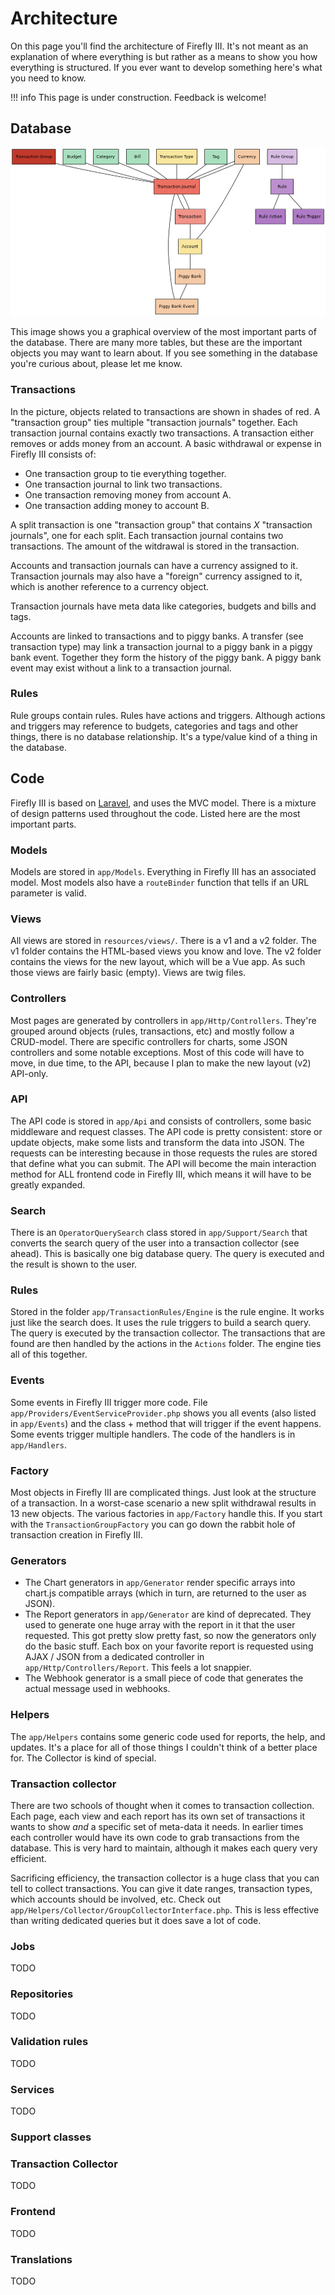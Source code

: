 # Architecture

On this page you'll find the architecture of Firefly III. It's not meant as an explanation of where everything is but rather as a means to show you how everything is structured. If you ever want to develop something here's what you need to know.

!!! info
    This page is under construction. Feedback is welcome!

## Database

![Basic database structure](images/database.png)

This image shows you a graphical overview of the most important parts of the database. There are many more tables, but these are the important objects you may want to learn about. If you see something in the database you're curious about, please let me know.

### Transactions

In the picture, objects related to transactions are shown in shades of red. A "transaction group" ties multiple "transaction journals" together. Each transaction journal contains exactly two transactions. A transaction either removes or adds money from an account. A basic withdrawal or expense in Firefly III consists of: 

- One transaction group to tie everything together.
- One transaction journal to link two transactions.
- One transaction removing money from account A.
- One transaction adding money to account B.

A split transaction is one "transaction group" that contains *X* "transaction journals", one for each split. Each transaction journal contains two transactions. The amount of the witdrawal is stored in the transaction.

Accounts and transaction journals can have a currency assigned to it. Transaction journals may also have a "foreign" currency assigned to it, which is another reference to a currency object.

Transaction journals have meta data like categories, budgets and bills and tags.

Accounts are linked to transactions and to piggy banks. A transfer (see transaction type) may link a transaction journal to a piggy bank in a piggy bank event. Together they form the history of the piggy bank. A piggy bank event may exist without a link to a transaction journal.

### Rules

Rule groups contain rules. Rules have actions and triggers. Although actions and triggers may reference to budgets, categories and tags and other things, there is no database relationship. It's a type/value kind of a thing in the database.

## Code

Firefly III is based on [Laravel](https://laravel.com/), and uses the MVC model. There is a mixture of design patterns used throughout the code. Listed here are the most important parts.

### Models

Models are stored in `app/Models`. Everything in Firefly III has an associated model. Most models also have a `routeBinder` function that tells if an URL parameter is valid.

### Views

All views are stored in `resources/views/`. There is a v1 and a v2 folder. The v1 folder contains the HTML-based views you know and love. The v2 folder contains the views for the new layout, which will be a Vue app. As such those views are fairly basic (empty). Views are twig files.

### Controllers

Most pages are generated by controllers in `app/Http/Controllers`. They're grouped around objects (rules, transactions, etc) and mostly follow a CRUD-model. There are specific controllers for charts, some JSON controllers and some notable exceptions. Most of this code will have to move, in due time, to the API, because I plan to make the new layout (v2) API-only.

### API

The API code is stored in `app/Api` and consists of controllers, some basic middleware and request classes. The API code is pretty consistent: store or update objects, make some lists and transform the data into JSON. The requests can be interesting because in those requests the rules are stored that define what you can submit. The API will become the main interaction method for ALL frontend code in Firefly III, which means it will have to be greatly expanded.

### Search

There is an `OperatorQuerySearch` class stored in `app/Support/Search` that converts the search query of the user into a transaction collector (see ahead). This is basically one big database query. The query is executed and the result is shown to the user.

### Rules

Stored in the folder `app/TransactionRules/Engine` is the rule engine. It works just like the search does. It uses the rule triggers to build a search query. The query is executed by the transaction collector. The transactions that are found are then handled by the actions in the `Actions` folder. The engine ties all of this together.

### Events

Some events in Firefly III trigger more code. File `app/Providers/EventServiceProvider.php` shows you all events (also listed in `app/Events`) and the class + method that will trigger if the event happens. Some events trigger multiple handlers. The code of the handlers is in `app/Handlers`.

### Factory

Most objects in Firefly III are complicated things. Just look at the structure of a transaction. In a worst-case scenario a new split withdrawal results in 13 new objects. The various factories in `app/Factory` handle this. If you start with the `TransactionGroupFactory` you can go down the rabbit hole of transaction creation in Firefly III.

### Generators

- The Chart generators in `app/Generator` render specific arrays into chart.js compatible arrays (which in turn, are returned to the user as JSON).
- The Report generators in `app/Generator` are kind of deprecated. They used to generate one huge array with the report in it that the user requested. This got pretty slow pretty fast, so now the generators only do the basic stuff. Each box on your favorite report is requested using AJAX / JSON from a dedicated controller in `app/Http/Controllers/Report`. This feels a lot snappier.
- The Webhook generator is a small piece of code that generates the actual message used in webhooks.

### Helpers

The `app/Helpers` contains some generic code used for reports, the help, and updates. It's a place for all of those things I couldn't think of a better place for. The Collector is kind of special.

### Transaction collector

There are two schools of thought when it comes to transaction collection. Each page, each view and each report has its own set of transactions it wants to show *and* a specific set of meta-data it needs. In earlier times each controller would have its own code to grab transactions from the database. This is very hard to maintain, although it makes each query very efficient.

Sacrificing efficiency, the transaction collector is a huge class that you can tell to collect transactions. You can give it date ranges, transaction types, which accounts should be involved, etc. Check out `app/Helpers/Collector/GroupCollectorInterface.php`. This is less effective than writing dedicated queries but it does save a lot of code.

### Jobs

TODO

### Repositories

TODO

### Validation rules

TODO

### Services

TODO

### Support classes

### Transaction Collector

TODO

### Frontend

TODO

### Translations

TODO